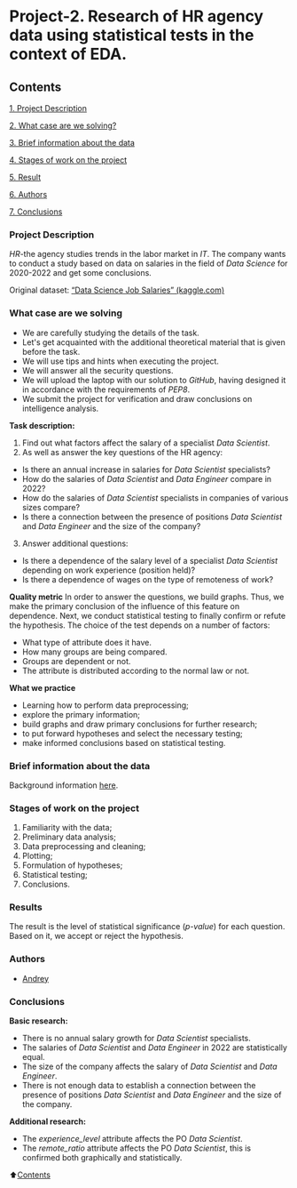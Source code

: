 # Project-2. Research of HR agency data using statistical tests in the context of EDA.

## Contents
[1. Project Description](https://github.com/Axewyl/HR-Agency-Research/tree/master/english_version/README.md#Project-Description)

[2. What case are we solving?](https://github.com/Axewyl/HR-Agency-Research/tree/master/english_version/README.md#What-case-are-we-solving)

[3. Brief information about the data](https://github.com/Axewyl/HR-Agency-Research/english_version/tree/master/english_versionr/README.md#Brief-information-about-the-data)

[4. Stages of work on the project](https://github.com/Axewyl/HR-Agency-Research/tree/master/english_version/README.md#Stages-of-work-on-the-project)

[5. Result](https://github.com/Axewyl/HR-Agency-Research/tree/master/english_version/README.md#Results)

[6. Authors](https://github.com/Axewyl/HR-Agency-Research/tree/master/english_version/README.md#Authors)

[7. Conclusions](https://github.com/Axewyl/HR-Agency-Research/tree/master/english_version/README.md#Conclusions)

### Project Description
*HR*-the agency studies trends in the labor market in *IT*. The company wants to conduct a study based on data on salaries in the field of *Data Science* for 2020-2022 and get some conclusions.

Original dataset: [“Data Science Job Salaries” (kaggle.com)](https://www.kaggle.com/datasets/ruchi798/data-science-job-salaries)

### What case are we solving
- We are carefully studying the details of the task.
- Let's get acquainted with the additional theoretical material that is given before the task.
- We will use tips and hints when executing the project.
- We will answer all the security questions.
- We will upload the laptop with our solution to *GitHub*, having designed it in accordance with the requirements of *PEP8*.
- We submit the project for verification and draw conclusions on intelligence analysis.

**Task description:**
1. Find out what factors affect the salary of a specialist *Data Scientist*.
2. As well as answer the key questions of the HR agency:
- Is there an annual increase in salaries for *Data Scientist* specialists?
- How do the salaries of *Data Scientist* and *Data Engineer* compare in 2022?
- How do the salaries of *Data Scientist* specialists in companies of various sizes compare?
- Is there a connection between the presence of positions *Data Scientist* and *Data Engineer* and the size of the company?
3. Answer additional questions:
- Is there a dependence of the salary level of a specialist *Data Scientist* depending on work experience (position held)?
- Is there a dependence of wages on the type of remoteness of work?

**Quality metric**
In order to answer the questions, we build graphs. Thus, we make the primary conclusion of the influence of this feature on dependence. Next, we conduct statistical testing to finally confirm or refute the hypothesis.
The choice of the test depends on a number of factors:
- What type of attribute does it have.
- How many groups are being compared.
- Groups are dependent or not.
- The attribute is distributed according to the normal law or not.

**What we practice**
- Learning how to perform data preprocessing;
- explore the primary information;
- build graphs and draw primary conclusions for further research;
- to put forward hypotheses and select the necessary testing;
- make informed conclusions based on statistical testing.

### Brief information about the data
Background information [here](https://www.kaggle.com/datasets/ruchi798/data-science-job-salaries).

### Stages of work on the project
1. Familiarity with the data;
2. Preliminary data analysis;
3. Data preprocessing and cleaning;
4. Plotting;
5. Formulation of hypotheses;
6. Statistical testing;
7. Conclusions.

### Results
The result is the level of statistical significance (*p-value*) for each question. Based on it, we accept or reject the hypothesis.

### Authors
- [Andrey](https://t.me/Axewyl)

### Conclusions
**Basic research:**
- There is no annual salary growth for *Data Scientist* specialists.
- The salaries of *Data Scientist* and *Data Engineer* in 2022 are statistically equal.
- The size of the company affects the salary of *Data Scientist* and *Data Engineer*.
- There is not enough data to establish a connection between the presence of positions *Data Scientist* and *Data Engineer* and the size of the company.

**Additional research:**
- The *experience_level* attribute affects the PO *Data Scientist*.
- The *remote_ratio* attribute affects the PO *Data Scientist*, this is confirmed both graphically and statistically.

:arrow_up:[Contents](https://github.com/Axewyl/HR-Agency-Research/tree/master/english_version/README.md#Contents)

